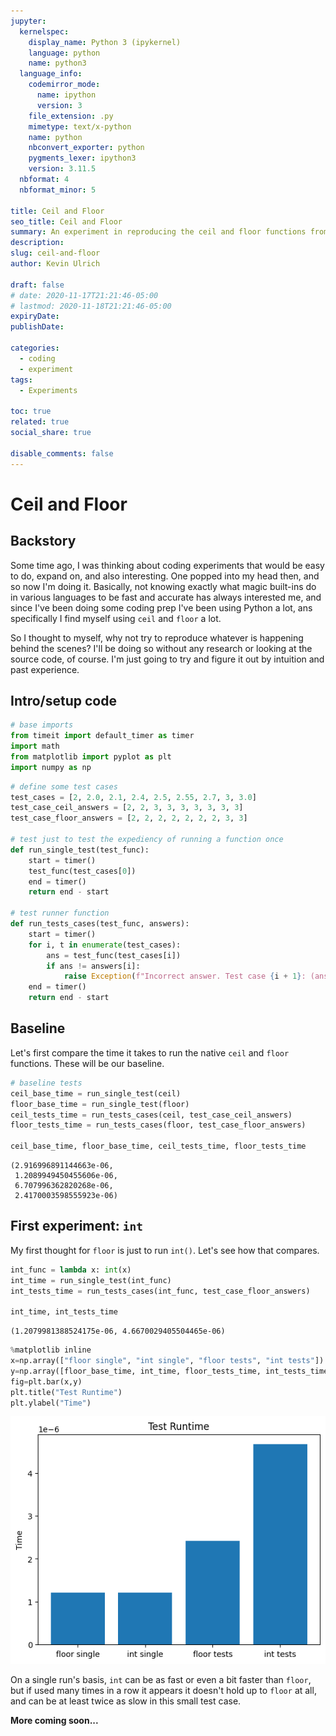 ```yaml
---
jupyter:
  kernelspec:
    display_name: Python 3 (ipykernel)
    language: python
    name: python3
  language_info:
    codemirror_mode:
      name: ipython
      version: 3
    file_extension: .py
    mimetype: text/x-python
    name: python
    nbconvert_exporter: python
    pygments_lexer: ipython3
    version: 3.11.5
  nbformat: 4
  nbformat_minor: 5

title: Ceil and Floor
seo_title: Ceil and Floor
summary: An experiment in reproducing the ceil and floor functions from Python
description: 
slug: ceil-and-floor
author: Kevin Ulrich

draft: false
# date: 2020-11-17T21:21:46-05:00
# lastmod: 2020-11-18T21:21:46-05:00
expiryDate: 
publishDate: 

categories:
  - coding
  - experiment
tags:
  - Experiments

toc: true
related: true
social_share: true

disable_comments: false
---
```


# Ceil and Floor

## Backstory

Some time ago, I was thinking about coding experiments that would be easy to do, expand on, and also interesting. One popped into my head then, and so now I'm doing it. Basically, not knowing exactly what magic built-ins do in various languages to be fast and accurate has always interested me, and since I've been doing some coding prep I've been using Python a lot, ans specifically I find myself using `ceil` and `floor` a lot.

So I thought to myself, why not try to reproduce whatever is happening behind the scenes? I'll be doing so without any research or looking at the source code, of course. I'm just going to try and figure it out by intuition and past experience.

## Intro/setup code

``` python
# base imports
from timeit import default_timer as timer
import math
from matplotlib import pyplot as plt
import numpy as np
```



``` python
# define some test cases
test_cases = [2, 2.0, 2.1, 2.4, 2.5, 2.55, 2.7, 3, 3.0]
test_case_ceil_answers = [2, 2, 3, 3, 3, 3, 3, 3, 3]
test_case_floor_answers = [2, 2, 2, 2, 2, 2, 2, 3, 3]

# test just to test the expediency of running a function once
def run_single_test(test_func):
    start = timer()
    test_func(test_cases[0])
    end = timer()
    return end - start

# test runner function
def run_tests_cases(test_func, answers):
    start = timer()
    for i, t in enumerate(test_cases):
        ans = test_func(test_cases[i])
        if ans != answers[i]:
            raise Exception(f"Incorrect answer. Test case {i + 1}: (ans: {ans}, actual: {answers[i]})")
    end = timer()
    return end - start
```

## Baseline

Let\'s first compare the time it takes to run the native `ceil` and
`floor` functions. These will be our baseline.



``` python
# baseline tests
ceil_base_time = run_single_test(ceil)
floor_base_time = run_single_test(floor)
ceil_tests_time = run_tests_cases(ceil, test_case_ceil_answers)
floor_tests_time = run_tests_cases(floor, test_case_floor_answers)

ceil_base_time, floor_base_time, ceil_tests_time, floor_tests_time
```


    (2.916996891144663e-06,
     1.2089949450455606e-06,
     6.707996362820268e-06,
     2.4170003598555923e-06)


## First experiment: `int`

My first thought for `floor` is just to run `int()`. Let\'s see how that
compares.



``` python
int_func = lambda x: int(x)
int_time = run_single_test(int_func)
int_tests_time = run_tests_cases(int_func, test_case_floor_answers)

int_time, int_tests_time
```


    (1.2079981388524175e-06, 4.6670029405504465e-06)




``` python
%matplotlib inline
x=np.array(["floor single", "int single", "floor tests", "int tests"])
y=np.array([floor_base_time, int_time, floor_tests_time, int_tests_time])
fig=plt.bar(x,y)
plt.title("Test Runtime")
plt.ylabel("Time")
```



![as good as floor? maybe not.](images/chart1.png)




On a single run\'s basis, `int` can be as fast or even a bit faster than
`floor`, but if used many times in a row it appears it doesn\'t hold up
to `floor` at all, and can be at least twice as slow in this small test
case.

**More coming soon...**

